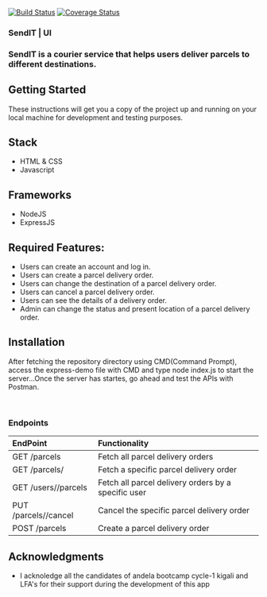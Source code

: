 [![Build Status](https://travis-ci.org/yeex/SendIT.svg?branch=Develop)](https://travis-ci.org/yeex/SendIT) [![Coverage Status](https://coveralls.io/repos/github/yeex/SendIT/badge.svg?branch=Develop)](https://coveralls.io/github/yeex/SendIT?branch=Develop)
###  SendIT | UI
### SendIT is a courier service that helps users deliver parcels to different destinations. 
## Getting Started

These instructions will get you a copy of the project up and running on your local machine for development and testing purposes.


## Stack
- HTML & CSS
- Javascript

## Frameworks
- NodeJS
- ExpressJS

##  Required Features:
- Users can create an account and log in.
- Users can create a parcel delivery order.
- Users can change the destination of a parcel delivery order.
- Users can cancel a parcel delivery order.
- Users can see the details of a delivery order.
- Admin can change the status and present location of a parcel delivery order.

##  Installation
After fetching the repository directory using CMD(Command Prompt), access the express-demo file with CMD and type node index.js to start the server...Once the server has startes, go ahead and test the APIs with Postman.

      
### Endpoints
| EndPoint                        | Functionality                                         |
|:--------------------------------|:------------------------------------------------------|
| GET /parcels                    |    Fetch all parcel delivery orders                   |
| GET /parcels/<parcelId>         |    Fetch a specific parcel delivery order             | 
| GET /users/<userId>/parcels     |    Fetch all parcel delivery orders by a specific user| 
| PUT /parcels/<parcelId>/cancel  |    Cancel the specific parcel delivery order          | 
| POST /parcels                   |    Create a parcel delivery order                     | 
  
## Acknowledgments

* I acknoledge all the candidates of andela bootcamp cycle-1 kigali and LFA's for their support during the development of this app

  

